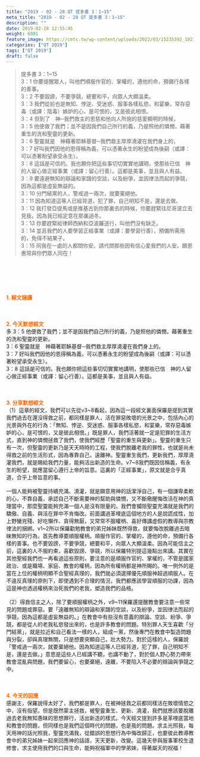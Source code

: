 ```yaml
---
title: "2019 - 02 - 28 QT 提多書 3：1~15"
meta_title: "2019 - 02 - 28 QT 提多書 3：1~15"
description: ""
date: 2019-02-28 12:55:45
weight: 6081
feature_image: https://cmtc.tw/wp-content/uploads/2022/03/15235392_10211799862337740_180693556567566654_o-1.webp
categories: ["QT 2019"]
tags: ["QT 2019"]
draft: false
---
```


<blockquote>提多書 3：1~15<br />
3：1 你要提醒眾人，叫他們順服作官的、掌權的，遵他的命，預備行各樣的善事。<br />
3：2 不要毀謗，不要爭競，總要和平，向眾人大顯溫柔。<br />
3：3 我們從前也是無知、悖逆、受迷惑、服事各樣私慾，和宴樂，常存惡毒（或譯：陰毒）嫉妒的心，是可恨的，又是彼此相恨。<br />
3：4 但到了　神─我們救主的恩慈和他向人所施的慈愛顯明的時候，<br />
3：5 他便救了我們；並不是因我們自己所行的義，乃是照他的憐憫，藉著重生的洗和聖靈的更新。<br />
3：6 聖靈就是　神藉著耶穌基督─我們救主厚厚澆灌在我們身上的，<br />
3：7 好叫我們因他的恩得稱為義，可以憑著永生的盼望成為後嗣（或譯：可以憑著盼望承受永生）。<br />
3：8 這話是可信的。我也願你把這些事切切實實地講明，使那些已信　神的人留心做正經事業（或譯：留心行善）。這都是美事，並且與人有益。<br />
3：9 要遠避無知的辯論和家譜的空談，以及紛爭，並因律法而起的爭競，因為這都是虛妄無益的。<br />
3：10 分門結黨的人，警戒過一兩次，就要棄絕他。<br />
3：11 因為知道這等人已經背道，犯了罪，自己明知不是，還是去做。<br />
3：12 我打發亞提馬或是推基古到你那裏去的時候，你要趕緊往尼哥波立去見我，因為我已經定意在那裏過冬。<br />
3：13 你要趕緊給律師西納和亞波羅送行，叫他們沒有缺乏。<br />
3：14 並且我們的人要學習正經事業（或譯：要學習行善），預備所需用的，免得不結果子。<br />
3：15 同我在一處的人都問你安。請代問那些因有信心愛我們的人安。願恩惠常與你們眾人同在！</blockquote><br />
&nbsp;<br />
<br />
&nbsp;<br />
<br />
<span style="color: #ff6600;"><strong>1. </strong><strong>經文誦讀</strong></span><br />
<br />
<span style="color: #ff6600;"><strong> </strong></span><br />
<br />
<span style="color: #ff6600;"><strong>2. 今天默想</strong><strong>經文<br />
</strong></span>多 3：5 他便救了我們；並不是因我們自己所行的義，乃是照他的憐憫，藉著重生的洗和聖靈的更新。<br />
3：6 聖靈就是　神藉著耶穌基督─我們救主厚厚澆灌在我們身上的。<br />
3：7 好叫我們因他的恩得稱為義，可以憑著永生的盼望成為後嗣（或譯：可以憑著盼望承受永生）。<br />
3：8 這話是可信的。我也願你把這些事切切實實地講明，使那些已信　神的人留心做正經事業（或譯：留心行善）。這都是美事，並且與人有益。<br />
<br />
&nbsp;<br />
<br />
<span style="color: #ff6600;"><strong>3. 分享默想經文<br />
</strong></span>（1）這章的經文，我們可以先從v3~8看起，因為這一段經文裏面保羅是提到其實我們過去在還沒得救之前，都同樣是罪人，活在罪惡敗壞的光景之中，包括內心的光景與外在的行為：「無知、悖逆、受迷惑、服事各樣私慾，和宴樂，常存惡毒嫉妒的心，是可恨的，又是彼此相恨。」既是罪人，我們活著就一定是犯罪的生活方式，直到神的憐憫拯救了我們，使我們經歷「聖靈的重生與更新」。聖靈的重生只有一次，但聖靈的更新乃是天天時時的工程，使我們脫離老我的罪性，也就是尚未得救之前的生活形式，因為專靠自己，遠離神。聖靈重生我們，更新我們，厚厚澆灌我們，就是賜給我們力量，能夠活出新造的生命。v7~8我們既因信稱義，有永生的盼望，就應當留心遵行上帝的旨意。這裏的「正經事業」，原文就是合乎真道，合乎上帝旨意的事。<br />
<br />
一個人能夠被聖靈持續充滿、澆灌，就是願意用神的話潔淨自己，有一個謙卑柔軟的心，不靠自義，承認自己不斷需要神的幫助與憐憫，又不斷儆醒悔改活在神的真理當中，那麼聖靈能夠充滿一個人是沒有限量的。我們會攔阻聖靈充滿就是我們的驕傲、自義、與活在罪中不肯悔改。前面講過革哩底這個地方的人是說謊成性，加上野蠻兇殘、好吃懶作、貪得無厭，又常常不服權柄、喜好傳講虛假的教導與宗教律法的捆綁。v1~2所以保羅勸勉教會的弟兄姊妹既然得救，就要悔改脫離過去暗昧無知的行為，首先教導要順服權柄。順服作官的、掌權的，遵他的命，預備行各樣的善事。也不要毀謗，不要爭競，總要和平，向眾人大顯溫柔。因為可能信主之前，這裏的人不服約束，喜歡毀謗、爭競，所以保羅特別提這幾點出來講。其實在其他聖經我們也一再看過這些原則，要注意的是順服作官的、掌權的，不管是國家政治、或是職場、家庭、教會的權柄，因為所有權柄都是神所賜的。唯一例外的是當在上位的權柄明顯不合聖經真理的，我們就必須選擇優先順服神超過順服人。在不違反真理的原則下，即使遇到不合理的情況，我們都應該學習順服的功課，因為這是神也透過權柄來治死我們的老我，塑造我們的品格。<br />
<br />
（2）得救信主之人，除了要順服權柄之外，v9~11保羅還提醒教會要注意一些常見的問題或罪惡。要「遠離無知的辯論和家譜的空談，以及紛爭，並因律法而起的爭競，因為這都是虛妄無益的。」在教會中有些沒有意義的辯論、空談、紛爭、爭競，都是從人的老我私慾發出來的，也是許多教會的問題。特別罪人天生喜歡「分門結黨」，就是拉近和自己看法一樣的人，組成一黨，然後專門在教會中製造問題與分裂，卻與真理無關，只是想要突顯自己，壯大勢力。對於這樣的人，保羅說「警戒過一兩次，就要棄絕他。因為知道這等人已經背道，犯了罪，自己明知不是，還是去做。」意思是這些人已經講不聽，也講不動了，對於個人野心勢力帶來教會混亂與問題，我們要留心，也要棄絕，遠離，不要陷入不必要的辯論與爭競之中。<br />
<br />
&nbsp;<br />
<br />
<span style="color: #ff6600;"><strong>4. 今天的回應<br />
</strong></span>感謝主，保羅說得太好了，我們都是罪人，在被神拯救之前都同樣活在敗壞情慾之中，沒有指望。但是既然蒙主拯救，被聖靈重生、更新、澆灌，我們就應該要脫離過去老我無知愚昧的思想罪行，活出新造的樣式。今天經文提到許多是革哩底當地和教會的問題，但同樣也是我們這個時代的問題，也是我的問題。求主光照我，每天用神的話光照我，聖靈充滿我，從錯誤的思想行為中悔改歸正，也要彼此教導教會中的弟兄姊妹一起來回應神的話語，天天更新，改變。這幾天參與服事軍校生退修會，求主使用我們的口與生命，能夠祝福軍中的學弟妹，得著屬天的祝福！<br />
<br />
&nbsp;
        